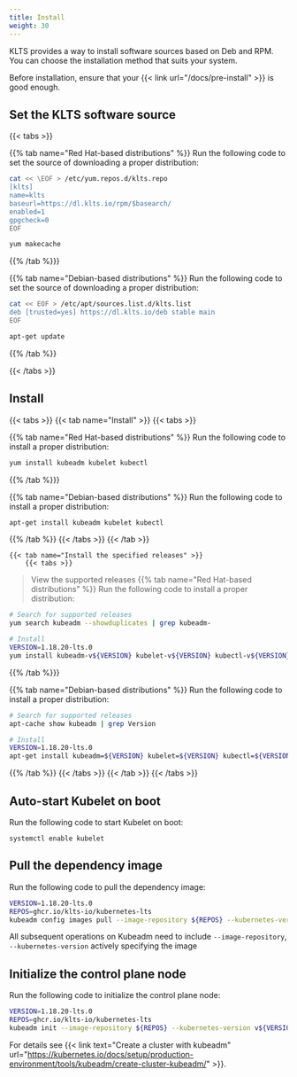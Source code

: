 ```yaml
---
title: Install
weight: 30
---
```


KLTS provides a way to install software sources based on Deb and RPM. 
You can choose the installation method that suits your system.

Before installation, ensure that your {{< link url="/docs/pre-install" >}} is good enough.

## Set the KLTS software source

{{< tabs >}}

{{% tab name="Red Hat-based distributions" %}}
Run the following code to set the source of downloading a proper distribution:
``` bash
cat << \EOF > /etc/yum.repos.d/klts.repo
[klts]
name=klts
baseurl=https://dl.klts.io/rpm/$basearch/
enabled=1
gpgcheck=0
EOF

yum makecache
```
{{% /tab %}}}

{{% tab name="Debian-based distributions" %}}
Run the following code to set the source of downloading a proper distribution:
``` bash
cat << EOF > /etc/apt/sources.list.d/klts.list
deb [trusted=yes] https://dl.klts.io/deb stable main
EOF

apt-get update
```
{{% /tab %}}

{{< /tabs >}}


## Install

{{< tabs >}}
    {{< tab name="Install" >}}
        {{< tabs >}}

{{% tab name="Red Hat-based distributions" %}}
Run the following code to install a proper distribution:
``` bash
yum install kubeadm kubelet kubectl
```
{{% /tab %}}}

{{% tab name="Debian-based distributions" %}}
Run the following code to install a proper distribution:
``` bash
apt-get install kubeadm kubelet kubectl
```
{{% /tab %}}
        {{< /tabs >}}
    {{< /tab >}}

    {{< tab name="Install the specified releases" >}}
        {{< tabs >}}

> View the supported releases
{{% tab name="Red Hat-based distributions" %}}
Run the following code to install a proper distribution:
``` bash
# Search for supported releases
yum search kubeadm --showduplicates | grep kubeadm-

# Install
VERSION=1.18.20-lts.0
yum install kubeadm-v${VERSION} kubelet-v${VERSION} kubectl-v${VERSION}
```
{{% /tab %}}}

{{% tab name="Debian-based distributions" %}}
Run the following code to install a proper distribution:
``` bash
# Search for supported releases
apt-cache show kubeadm | grep Version

# Install
VERSION=1.18.20-lts.0
apt-get install kubeadm=${VERSION} kubelet=${VERSION} kubectl=${VERSION}
```
{{% /tab %}}
        {{< /tabs >}}
    {{< /tab >}}
{{< /tabs >}}

## Auto-start Kubelet on boot
Run the following code to start Kubelet on boot:
```
systemctl enable kubelet
```

## Pull the dependency image
Run the following code to pull the dependency image:
``` bash
VERSION=1.18.20-lts.0
REPOS=ghcr.io/klts-io/kubernetes-lts
kubeadm config images pull --image-repository ${REPOS} --kubernetes-version v${VERSION}
```

All subsequent operations on Kubeadm need to include `--image-repository`, `--kubernetes-version` actively specifying the image

## Initialize the control plane node
Run the following code to initialize the control plane node:
``` bash
VERSION=1.18.20-lts.0
REPOS=ghcr.io/klts-io/kubernetes-lts
kubeadm init --image-repository ${REPOS} --kubernetes-version v${VERSION}
```

For details see {{< link text="Create a cluster with kubeadm" url="https://kubernetes.io/docs/setup/production-environment/tools/kubeadm/create-cluster-kubeadm/" >}}.
